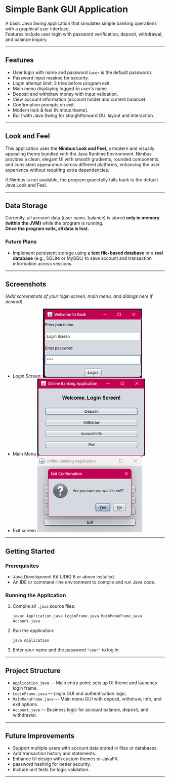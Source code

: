 # Simple Bank GUI Application

A basic Java Swing application that simulates simple banking operations with a graphical user interface.  
Features include user login with password verification, deposit, withdrawal, and balance inquiry.

---

## Features

- User login with name and password (`user` is the default password).
- Password input masked for security.
- Login attempt limit: 3 tries before program exit.
- Main menu displaying logged-in user's name.
- Deposit and withdraw money with input validation.
- View account information (account holder and current balance).
- Confirmation prompts on exit.
- Modern look & feel (Nimbus theme).
- Built with Java Swing for straightforward GUI layout and interaction.

---
## Look and Feel

This application uses the **Nimbus Look and Feel**, a modern and visually appealing theme bundled with the Java Runtime Environment. Nimbus provides a clean, elegant UI with smooth gradients, rounded components, and consistent appearance across different platforms, enhancing the user experience without requiring extra dependencies.

If Nimbus is not available, the program gracefully falls back to the default Java Look and Feel.

---

## Data Storage

Currently, all account data (user name, balance) is stored **only in memory (within the JVM)** while the program is running.  
**Once the program exits, all data is lost.**

### Future Plans

- Implement persistent storage using a **text file-based database** or a **real database** (e.g., SQLite or MySQL) to save account and transaction information across sessions.

---

## Screenshots

*(Add screenshots of your login screen, main menu, and dialogs here if desired)*
- Login Screen:
![img.png](img.png)
- Main Menu ![img_1.png](img_1.png)
- Exit screen ![img_4.png](img_4.png)

---

## Getting Started

### Prerequisites

- Java Development Kit (JDK) 8 or above installed.
- An IDE or command-line environment to compile and run Java code.

### Running the Application

1. Compile all `.java` source files:
    ```
    javac Application.java LoginFrame.java MainMenuFrame.java Account.java
    ```
2. Run the application:
    ```
    java Application
    ```
3. Enter your name and the password `"user"` to log in.

---

## Project Structure

- `Application.java` — Main entry point; sets up UI theme and launches login frame.
- `LoginFrame.java` — Login GUI and authentication logic.
- `MainMenuFrame.java` — Main menu GUI with deposit, withdraw, info, and exit options.
- `Account.java` — Business logic for account balance, deposit, and withdrawal.

---

## Future Improvements

- Support multiple users with account data stored in files or databases.
- Add transaction history and statements.
- Enhance UI design with custom themes or JavaFX.
- password hashing for better security.
- Include unit tests for logic validation.

---
